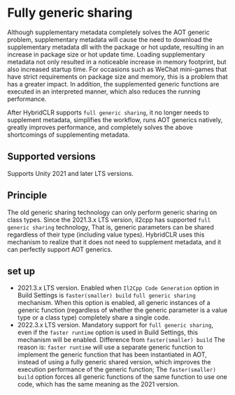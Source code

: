 # Fully generic sharing

Although supplementary metadata completely solves the AOT generic problem, supplementary metadata will cause the need to download the supplementary metadata dll with the package or hot update, resulting in an increase in package size or hot update time.
Loading supplementary metadata not only resulted in a noticeable increase in memory footprint, but also increased startup time. For occasions such as WeChat mini-games that have strict requirements on package size and memory, this is a problem that has a greater impact.
In addition, the supplemented generic functions are executed in an interpreted manner, which also reduces the running performance.

After HybridCLR supports `full generic sharing`, it no longer needs to supplement metadata, simplifies the workflow, runs AOT generics natively, greatly improves performance, and completely solves the above shortcomings of supplementing metadata.

## Supported versions

Supports Unity 2021 and later LTS versions.

## Principle

The old generic sharing technology can only perform generic sharing on class types. Since the 2021.3.x LTS version, il2cpp has supported `full generic sharing` technology,
That is, generic parameters can be shared regardless of their type (including value types). HybridCLR uses this mechanism to realize that it does not need to supplement metadata, and it can perfectly support AOT generics.


## set up

- 2021.3.x LTS version. Enabled when `Il2Cpp Code Generation` option in Build Settings is `faster(smaller) build`
`full generic sharing` mechanism. When this option is enabled, all generic instances of a generic function (regardless of whether the generic parameter is a value type or a class type) completely share a single code.
- 2022.3.x LTS version. Mandatory support for `full generic sharing`, even if the `faster runtime` option is used in Build Settings, this mechanism will be enabled. Difference from `faster(smaller) build`
The reason is: `faster runtime` will use a separate generic function to implement the generic function that has been instantiated in AOT, instead of using a fully generic shared version, which improves the execution performance of the generic function;
The `faster(smaller) build` option forces all generic functions of the same function to use one code, which has the same meaning as the 2021 version.